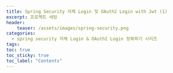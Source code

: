 ```yaml
---
title: Spring Security 자체 Login 및 OAuth2 Login with Jwt (1)
excerpt: 프로젝트 세팅
header:
    teaser: /assets/images/spring-security.png
categories:
  - spring security 자체 Login & OAuth2 Login 정복하기 시리즈
tags: 
toc: true
toc_sticky: true
toc_label: "Contents"
---
```

